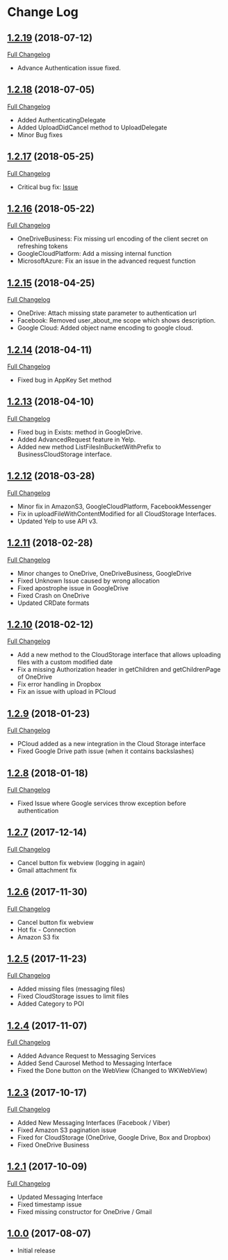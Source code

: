 # Change Log

## [1.2.19](https://github.com/CloudRail/cloudrail-si-xamarin-android-sdk/tree/1.2.19) (2018-07-12)
[Full Changelog](https://github.com/CloudRail/cloudrail-si-xamarin-ios-sdk/compare/1.2.18...1.2.19)

* Advance Authentication issue fixed.

## [1.2.18](https://github.com/CloudRail/cloudrail-si-xamarin-android-sdk/tree/1.2.18) (2018-07-05)
[Full Changelog](https://github.com/CloudRail/cloudrail-si-xamarin-ios-sdk/compare/1.2.17...1.2.18)

* Added AuthenticatingDelegate
* Added UploadDidCancel method to UploadDelegate
* Minor Bug fixes

## [1.2.17](https://github.com/CloudRail/cloudrail-si-xamarin-android-sdk/tree/1.2.17) (2018-05-25)
[Full Changelog](https://github.com/CloudRail/cloudrail-si-xamarin-ios-sdk/compare/1.2.16...1.2.17)

* Critical bug fix: [Issue](https://github.com/CloudRail/cloudrail-si-xamarin-ios-sdk/issues/1) 

## [1.2.16](https://github.com/CloudRail/cloudrail-si-xamarin-android-sdk/tree/1.2.16) (2018-05-22)
[Full Changelog](https://github.com/CloudRail/cloudrail-si-xamarin-ios-sdk/compare/1.2.15...1.2.16)

* OneDriveBusiness: Fix missing url encoding of the client secret on refreshing tokens
* GoogleCloudPlatform: Add a missing internal function
* MicrosoftAzure: Fix an issue in the advanced request function

## [1.2.15](https://github.com/CloudRail/cloudrail-si-xamarin-ios-sdk/tree/1.2.15) (2018-04-25)
[Full Changelog](https://github.com/CloudRail/cloudrail-si-xamarin-ios-sdk/compare/1.2.14...1.2.15)

* OneDrive: Attach missing state parameter to authentication url
* Facebook: Removed user_about_me scope which shows description.
* Google Cloud: Added object name encoding to google cloud.

## [1.2.14](https://github.com/CloudRail/cloudrail-si-xamarin-ios-sdk/tree/1.2.14) (2018-04-11)
[Full Changelog](https://github.com/CloudRail/cloudrail-si-xamarin-ios-sdk/compare/1.2.13...1.2.14)

* Fixed bug in AppKey Set method

## [1.2.13](https://github.com/CloudRail/cloudrail-si-xamarin-ios-sdk/tree/1.2.13) (2018-04-10)
[Full Changelog](https://github.com/CloudRail/cloudrail-si-xamarin-ios-sdk/compare/1.2.12...1.2.13)

* Fixed bug in Exists: method in GoogleDrive.
* Added AdvancedRequest feature in Yelp.
* Added new method ListFilesInBucketWithPrefix to BusinessCloudStorage interface.

## [1.2.12](https://github.com/CloudRail/cloudrail-si-xamarin-ios-sdk/tree/1.2.12) (2018-03-28)
[Full Changelog](https://github.com/CloudRail/cloudrail-si-xamarin-ios-sdk/compare/1.2.11...1.2.12)

* Minor fix in AmazonS3, GoogleCloudPlatform, FacebookMessenger
* Fix in uploadFileWithContentModified for all CloudStorage Interfaces.
* Updated Yelp to use API v3.

## [1.2.11](https://github.com/CloudRail/cloudrail-si-xamarin-ios-sdk/tree/1.2.11) (2018-02-28)
[Full Changelog](https://github.com/CloudRail/cloudrail-si-xamarin-ios-sdk/compare/1.2.10...1.2.11)

* Minor changes to OneDrive, OneDriveBusiness, GoogleDrive
* Fixed Unknown Issue caused by wrong allocation
* Fixed apostrophe issue in GoogleDrive
* Fixed Crash on OneDrive
* Updated CRDate formats

## [1.2.10](https://github.com/CloudRail/cloudrail-si-xamarin-ios-sdk/tree/1.2.10) (2018-02-12)
[Full Changelog](https://github.com/CloudRail/cloudrail-si-xamarin-ios-sdk/compare/1.2.9...1.2.10)

* Add a new method to the CloudStorage interface that allows uploading files with a custom modified date
* Fix a missing Authorization header in getChildren and getChildrenPage of OneDrive
* Fix error handling in Dropbox
* Fix an issue with upload in PCloud

## [1.2.9](https://github.com/CloudRail/cloudrail-si-xamarin-ios-sdk/tree/1.2.9) (2018-01-23)
[Full Changelog](https://github.com/CloudRail/cloudrail-si-xamarin-ios-sdk/compare/1.2.8...1.2.9)

* PCloud added as a new integration in the Cloud Storage interface
* Fixed Google Drive path issue (when it contains backslashes)

## [1.2.8](https://github.com/CloudRail/cloudrail-si-xamarin-ios-sdk/tree/1.2.8) (2018-01-18)
[Full Changelog](https://github.com/CloudRail/cloudrail-si-xamarin-ios-sdk/compare/1.2.7...1.2.8)

* Fixed Issue where Google services throw exception before authentication

## [1.2.7](https://github.com/CloudRail/cloudrail-si-xamarin-ios-sdk/tree/1.2.7) (2017-12-14)
[Full Changelog](https://github.com/CloudRail/cloudrail-si-xamarin-ios-sdk/compare/1.2.6...1.2.7)

* Cancel button fix webview (logging in again)
* Gmail attachment fix

## [1.2.6](https://github.com/CloudRail/cloudrail-si-xamarin-ios-sdk/tree/1.2.6) (2017-11-30)
[Full Changelog](https://github.com/CloudRail/cloudrail-si-xamarin-ios-sdk/compare/1.2.5...1.2.6)

* Cancel button fix webview
* Hot fix - Connection
* Amazon S3 fix

## [1.2.5](https://github.com/CloudRail/cloudrail-si-xamarin-ios-sdk/tree/1.2.5) (2017-11-23)
[Full Changelog](https://github.com/CloudRail/cloudrail-si-xamarin-ios-sdk/compare/1.2.4...1.2.5)

* Added missing files (messaging files)
* Fixed CloudStorage issues to limit files
* Added Category to POI

## [1.2.4](https://github.com/CloudRail/cloudrail-si-xamarin-ios-sdk/tree/1.2.4) (2017-11-07)
[Full Changelog](https://github.com/CloudRail/cloudrail-si-xamarin-ios-sdk/compare/1.2.3...1.2.4)

* Added Advance Request to Messaging Services
* Added Send Caurosel Method to Messaging Interface
* Fixed the Done button on the WebView (Changed to WKWebView)

## [1.2.3](https://github.com/CloudRail/cloudrail-si-xamarin-ios-sdk/tree/1.2.3) (2017-10-17)
[Full Changelog](https://github.com/CloudRail/cloudrail-si-xamarin-ios-sdk/compare/1.2.1...1.2.3)

* Added New Messaging Interfaces (Facebook / Viber)
* Fixed Amazon S3 pagination issue
* Fixed for CloudStorage (OneDrive, Google Drive, Box and Dropbox)
* Fixed OneDrive Business

## [1.2.1](https://github.com/CloudRail/cloudrail-si-xamarin-ios-sdk/tree/1.2.1) (2017-10-09)
[Full Changelog](https://github.com/CloudRail/cloudrail-si-ios-sdk/compare/1.2.1...1.0.0)

* Updated Messaging Interface
* Fixed timestamp issue
* Fixed missing constructor for OneDrive / Gmail

## [1.0.0](https://github.com/CloudRail/cloudrail-si-xamarin-ios-sdk/tree/1.0.0) (2017-08-07)
- Initial release
